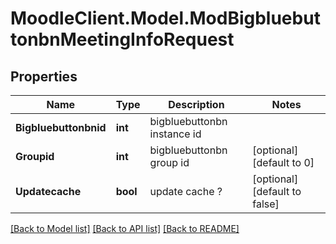 # MoodleClient.Model.ModBigbluebuttonbnMeetingInfoRequest

## Properties

Name | Type | Description | Notes
------------ | ------------- | ------------- | -------------
**Bigbluebuttonbnid** | **int** | bigbluebuttonbn instance id | 
**Groupid** | **int** | bigbluebuttonbn group id | [optional] [default to 0]
**Updatecache** | **bool** | update cache ? | [optional] [default to false]

[[Back to Model list]](../README.md#documentation-for-models) [[Back to API list]](../README.md#documentation-for-api-endpoints) [[Back to README]](../README.md)

